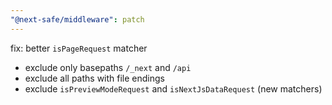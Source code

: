 ```yaml
---
"@next-safe/middleware": patch
---
```


fix: better `isPageRequest` matcher

* exclude only basepaths `/_next` and `/api`
* exclude all paths with file endings
* exclude `isPreviewModeRequest` and `isNextJsDataRequest` (new matchers)

